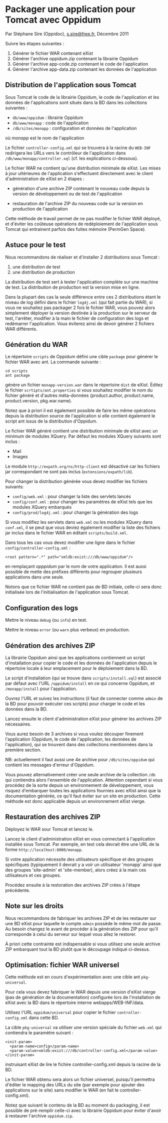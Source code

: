 Packager une application pour Tomcat avec Oppidum
=================================================

Par Stéphane Sire (Oppidoc), <s.sire@free.fr>, Décembre 2011

Suivre les étapes suivantes :
 
  1. Générer le fichier WAR contenant eXist
  2. Générer l'archive oppidum.zip contenant la librairie Oppidum
  3. Générer l'archive app-code.zip contenant le code de l'application
  4. Générer l'archive app-data.zip contenant les données de l'application
  
Distribution de l'application sous Tomcat
---
  
Sous Tomcat le code de la librairie Oppidum, le code de l'application et les données de l'applications sont situés dans la BD dans les collections suivantes :

- `db/www/oppidum` : librairie Oppidum
- `db/www/monapp` : code de l'application
- `/db/sites/monapp` : configuration et données de l'application

où *monapp* est le nom de l'application

Le fichier `controller-config.xml` qui se trouvera à la racine du `WEB-INF` redirigera les URLs vers le contrôleur de l'application dans  `/db/www/monapp/controller.xql` (cf. les explications ci-dessous).

Le fichier WAR ne contient qu'une distribution minimale de eXist. Les mises à jour ultérieures de l'application s'effectuent directement avec le client d'administration de eXist en 2 étapes :

- génération d'une archive ZIP contenant le nouveau code depuis la version de développement ou de test de l'application

- restauration de l'archive ZIP du nouveau code sur la version en production de l'application

Cette méthode de travail permet de ne pas modifier le fichier WAR déployé, et d'éviter les coûteuse opérations de redéploiement de l'application sous Tomcat qui entrainent parfois des fuites  mémoire (PermGen Space).

Astuce pour le test
----

Nous recommandons de réaliser et d'installer 2 distributions sous Tomcat :

1. une distribution de test
2. une distribution de production

La distribution de test sert à tester l'application complète sur une machine de test. La distribution de production est la version mise en ligne.

Dans la plupart des cas la seule différence entre ces 2 distributions étant le niveau de log défini dans le fichier `log4j.xml` (qui fait partie du WAR), si vous ne souhaitez pas packager 2 fois le fichier WAR, vous pouvez alors simplement déployer la version destinée à la production sur le serveur de test, l'arrêter, modifier à la main le fichier de configuration des logs et redémarrer l'application. Vous éviterez ainsi de devoir générer 2 fichiers WAR différents.

Génération du WAR
---

Le répertoire `scripts` de Oppidum défini une cible `package` pour générer le fichier WAR avec ant. La commande suivante :

    cd scripts
    ant package
    
génère un fichier `monapp-version.war` dans le répertoire `dist` de eXist. Éditez le fichier `scrtipts/ant.properties` si vous souhaitez modifier le nom du fichier généré et d'autres méta-données (product.author, product.name, product.version, pkg.war.name).

Notez que à priori il est également possible de faire les même opérations depuis la distribution source de l'application si elle contient également le script ant issus de la distribution d'Oppidum.

Le fichier WAR généré contient une distribution minimale de eXist avec un minimum de modules XQuery. Par défaut les modules XQuery suivants sont inclus :

- Mail
- Images

Le module `http://expath.org/ns/http-client` est désactivé car les fichiers jar correspondant ne sont pas inclus (`extensions/expath/lib`).

Pour changer la distribution générée vous devez modifier les fichiers suivants:

- `config/web.xml` : pour changer la liste des servlets lancés
- `config/conf.xml` : pour changer les paramètres de eXist tels que les modules XQuery embarqués
- `config/prod/log4j.xml` : pour changer la génération des logs

Si vous modifiez les servlets dans `web.xml` ou les modules XQuery dans `conf.xml`, il se peut que vous deviez également modifier la liste des fichiers jar inclus dans le fichier WAR en éditant `scripts/build.xml`.

Dans tous les cas vous devez modifier une ligne dans le fichier `config/controller-config.xml` :

    <root pattern=".*" path="xmldb:exist:///db/www/oppidum"/>
    
en remplaçant *opppidum* par le nom de votre application. Il est aussi possible de mette des préfixes différents pour regrouper plusieurs applications dans une seule.

Notons que ce fichier WAR ne contient pas de BD initiale, celle-ci sera donc initialisée lors de l'initialisation de l'application sous Tomcat.

Configuration des logs
----

Mettre le niveau `debug` (ou `info`) en test.

Mettre le niveau `error` (ou `warn` plus verbeux) en production.


Génération des archives ZIP
---

La librairie Oppidum ainsi que les applications contiennent un script d'installation pour copier le code et les données de l'application depuis le répertoire locale à leur emplacement pour le déploiement dans la BD.

Le script d'installation (qui se trouve dans `scripts/install.xql`) est associé par défaut avec l'URL `/oppidum/install` en ce qui concerne Oppidum, et `/monapp/install` pour l'application.

Ouvrez l'URL et suivez les instructions (il faut de connecter comme `admin` de la BD pour pouvoir exécuter ces scripts) pour charger le code et les données dans la BD. 

Lancez ensuite le client d'administration eXist pour générer les archives ZIP nécessaires.

Vous aurez besoin de 3 archives si vous voulez découper finement l'application (Oppidum, le code de l'application, les données de l'application), qui se trouvent dans des collections mentionnées dans la première section.

NB: actuellement il faut aussi une 4e archive pour `/db/sites/oppidum` qui contient les messages d'erreur d'Oppidum.

Vous pouvez alternativement créer une seule archive de la collection `/db` qui contiendra alors l'ensemble de l'application. Attention cependant si vous procédez de la sorte depuis un environnement de développement, vous risquez d'embarquer toutes les applications fournies avec eXist ainsi que la documentation générée, ce qu'il faut éviter sur un site en production. Cette méthode est donc applicable depuis un environnement eXist vierge.

Restauration des archives ZIP
----

Déployez le WAR sour Tomcat et lancez le.

Lancez le client d'administration eXist en vous connectant à l'application installée sous Tomcat. Par exemple, en test cela devrait être une URL de la forme `http://localhost:8000/monapp`.

Si votre application nécessite des utilisateurs spécifique et des groupes spécifiques (typiquement il devrait y a voir un utilisateur 'monapp' ainsi que des groupes 'site-admin' et 'site-member), alors créez à la main ces utilisateurs et ces groupes.

Procédez ensuite à la restoration des archives ZIP crées à l'étape précédente.

Note sur les droits
----

Nous recommandons de fabriquer les archives ZIP et de les restaurer sur une BD eXist pour laquelle le compte `admin` possède le même mot de passe. Au besoin changez le avant de procéder à la génération des ZIP pour qu'il corresponde à celui du serveur sur lequel vous allez le restorer.

À priori cette contrainte est indispensable si vous utilisez une seule archive ZIP embarquant tout la BD plutôt que le découpage indiqué ci-dessus.

Optimisation: fichier WAR universel
----

Cette méthode est en cours d'expérimentation avec une cible ant `pkg-universal`.

Pour cela vous devez fabriquer le WAR depuis une version d'eXist vierge (pas de génération de la documentation) configurée lors de l'installation de eXist avec la BD dans le répertoire interne webapps/WEB-INF/data. 

Utilisez l'URL `oppidum/universal` pour copier le fichier `controller-config.xml` dans cette BD. 

La cible `pkg-universal` va utiliser une version spéciale du fichier `web.xml` qui contiendra le paramètre suivant :

    <init-param>
      <param-name>config</param-name>
      <param-value>xmldb:exist:///db/controller-config.xml</param-value>
    </init-param>

instruisant eXist de lire le fichire controller-config.xml depuis la racine de la BD.

Le fichier WAR obtenu sera alors un fichier universel, puisqu'il permettra d'éditer le mapping des URLs du site (par exemple pour ajouter des applications sur le site) sans modifier le WAR (en fait le controller-config.xml).

Notez que suivant le contenu de la BD au moment du packaging, il est possible de pré-remplir celle-ci avec la librairie Oppidum pour éviter d'avoir à restaurer l'archive `oppidum.zip`.


















